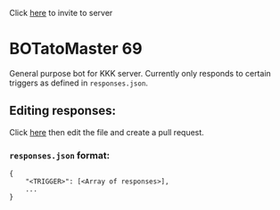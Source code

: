Click [here](https://discordapp.com/oauth2/authorize?client_id=593359969806712861&scope=bot&permissions=0) to invite to server

# BOTatoMaster 69
General purpose bot for KKK server. Currently only responds to certain triggers as defined in `responses.json`.

## Editing responses:

Click [here](https://github.com/SadmanTariq/BOTatoMaster69/blob/master/responses.json) then edit the file and create a pull request.

### `responses.json` format:
    {
        "<TRIGGER>": [<Array of responses>],
        ...
    }
